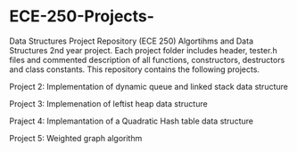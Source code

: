 # ECE-250-Projects-
Data Structures Project Repository (ECE 250)
Algortihms and Data Structures 2nd year project. Each project folder includes header, tester.h files and commented description of all functions, constructors, destructors and class constants. This repository contains the following projects.   

Project 2: Implementation of dynamic queue and linked stack data structure

Project 3: Implemenation of leftist heap data structure 

Praject 4: Implemantation of a Quadratic Hash table data structure 

Project 5: Weighted graph algorithm 
